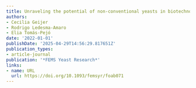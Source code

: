 ```yaml
---
title: Unraveling the potential of non-conventional yeasts in biotechnology
authors:
- Cecilia Geijer
- Rodrigo Ledesma‐Amaro
- Elia Tomás‐Pejó
date: '2022-01-01'
publishDate: '2025-04-29T14:56:29.817651Z'
publication_types:
- article-journal
publication: '*FEMS Yeast Research*'
links:
- name: URL
  url: https://doi.org/10.1093/femsyr/foab071
---
```

